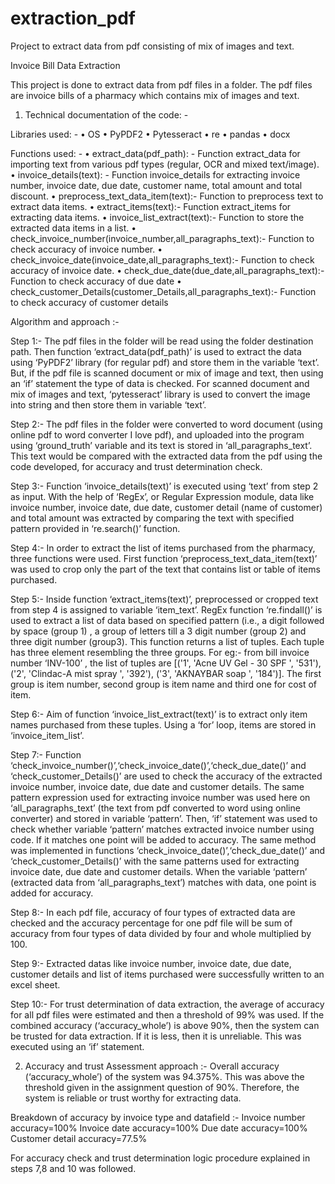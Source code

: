 # extraction_pdf
Project to extract data from pdf consisting of mix of images and text.


Invoice Bill Data Extraction

This project is done to extract data from pdf files in a folder. The pdf files are invoice bills of a pharmacy which contains mix of images and text.
1)	Technical documentation of the code: -

Libraries used: -
•	OS
•	PyPDF2
•	Pytesseract
•	re
•	pandas
•	docx

Functions used: -
•	extract_data(pdf_path): - Function extract_data for importing text from various pdf types (regular, OCR and mixed text/image).
•	invoice_details(text): - Function invoice_details for extracting invoice number, invoice date, due date, customer name, total amount and total discount.
•	preprocess_text_data_item(text):- Function to preprocess text to extract data items.
•	extract_items(text):- Function extract_items for extracting data items.
•	invoice_list_extract(text):- Function to store the extracted data items in a list.
•	check_invoice_number(invoice_number,all_paragraphs_text):- Function to check accuracy of invoice number.
•	check_invoice_date(invoice_date,all_paragraphs_text):- Function to check accuracy of invoice date.
•	check_due_date(due_date,all_paragraphs_text):- Function to check accuracy of due date
•	check_customer_Details(customer_Details,all_paragraphs_text):- Function to check accuracy of customer details

Algorithm and approach :- 
	 
Step 1:- The pdf files in the folder will be read using the folder destination path. Then function ‘extract_data(pdf_path)’ is used to extract the data using ‘PyPDF2’ library (for regular pdf) and store them in the variable ‘text’. But, if the pdf file is scanned document or mix of image and text, then using an ‘if’ statement the type of data is checked. For scanned document and mix of images and text, ‘pytesseract’ library is used to convert the image into string and then store them in variable ‘text’.
 
Step 2:- The pdf files in the folder were converted to word document (using online pdf to word converter I love pdf), and uploaded into the program using ‘ground_truth’ variable and its text is stored in ‘all_paragraphs_text’. This text would be compared with the extracted data from the pdf using the code developed, for accuracy and trust determination check.

Step 3:- Function ‘invoice_details(text)’ is executed using ‘text’ from step 2 as input. With the help of ‘RegEx’, or Regular Expression module, data like invoice number, invoice date, due date, customer detail (name of customer) and total amount was extracted by comparing the text with specified pattern provided in ‘re.search()’ function.  

Step 4:- In order to extract the list of items purchased from the pharmacy, three functions were used. First function ‘preprocess_text_data_item(text)’ was used to crop only the part of the text that contains list or table of items purchased.

Step 5:- Inside function ‘extract_items(text)’, preprocessed or cropped text from step 4 is assigned to variable ‘item_text’. RegEx function ‘re.findall()’ is used to extract a list of data based on specified pattern (i.e., a digit followed by space (group 1) , a group of letters till a 3 digit number (group 2) and three digit number (group3). This function returns a list of tuples. Each tuple has three element resembling the three groups. For eg:- from bill invoice number ‘INV-100’ , the list of tuples are [('1', 'Acne UV Gel - 30 SPF  ', '531'), ('2', 'Clindac-A mist spray ', '392'), ('3', 'AKNAYBAR soap ', '184')]. The first group is item number, second group is item name and third one for cost of item. 

Step 6:- Aim of function ‘invoice_list_extract(text)’ is to extract only item names purchased from these tuples. Using a ‘for’ loop, items are stored in ‘invoice_item_list’. 

Step 7:- Function ‘check_invoice_number()’,‘check_invoice_date()’,‘check_due_date()’ and ‘check_customer_Details()’ are used to check the accuracy of the extracted invoice number, invoice date, due date and customer details. The same pattern expression used for extracting invoice number was used here on ‘all_paragraphs_text’ (the text from pdf converted to word using online converter) and stored in variable ‘pattern’. Then, ‘if’ statement was used to check whether variable ‘pattern’ matches extracted invoice number using code. If it matches one point will be added to accuracy. The same method was implemented in functions ‘check_invoice_date()’,‘check_due_date()’ and ‘check_customer_Details()’ with the same patterns used for extracting  invoice date, due date and customer details. When the variable ‘pattern’ (extracted data from  ‘all_paragraphs_text’) matches with data, one point is added for accuracy.

Step 8:- In each pdf file, accuracy of four types of extracted data are checked and the accuracy percentage for one pdf file will be sum of accuracy from four types of data divided by four and whole multiplied by 100.

Step 9:- Extracted datas like invoice number, invoice date, due date, customer details and list of items purchased were successfully written to an excel sheet.

Step 10:- For trust determination of data extraction, the average of accuracy for all pdf files were estimated and then a threshold of 99% was used. If the combined accuracy (‘accuracy_whole’) is above 90%, then the system can be trusted for data extraction. If it is less, then it is unreliable. This was executed using an ‘if’ statement.

2)	Accuracy and trust Assessment approach :-
Overall accuracy (‘accuracy_whole’) of the system was 94.375%. This was above the threshold given in the assignment question of 90%. Therefore, the system is reliable or trust worthy for extracting data.

Breakdown of accuracy by invoice type and datafield :-
Invoice number accuracy=100%
Invoice date accuracy=100%
Due date accuracy=100%
Customer detail accuracy=77.5%

For accuracy check and trust determination logic procedure explained in steps 7,8  and 10 was followed.
